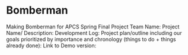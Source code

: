# Bomberman #
Making Bomberman for APCS Spring Final Project
Team Name:
Project Name/ Description:
Development Log:
Project plan/outline including our goals prioritized by importance
and chronology (things to do + things already done):
Link to Demo version:
